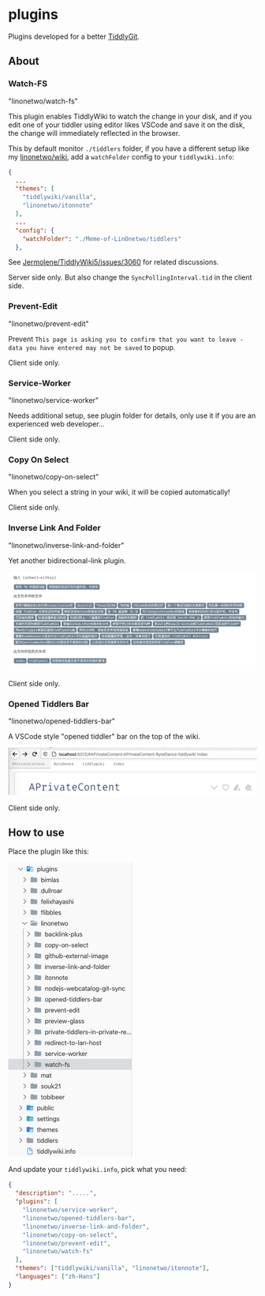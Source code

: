 # plugins

Plugins developed for a better [TiddlyGit](https://github.com/tiddly-gittly/TiddlyGit-Desktop).

## About

### Watch-FS

"linonetwo/watch-fs"

This plugin enables TiddlyWiki to watch the change in your disk, and if you edit one of your tiddler using editor likes VSCode and save it on the disk, the change will immediately reflected in the browser.

This by default monitor `./tiddlers` folder, if you have a different setup like my [linonetwo/wiki](https://github.com/linonetwo/wiki), add a `watchFolder` config to your `tiddlywiki.info`:

```json
{
  ...
  "themes": [
    "tiddlywiki/vanilla",
    "linonetwo/itonnote"
  ],
  ...
  "config": {
    "watchFolder": "./Meme-of-LinOnetwo/tiddlers"
  },
```

See [Jermolene/TiddlyWiki5/issues/3060](https://github.com/Jermolene/TiddlyWiki5/issues/3060) for related discussions.

Server side only. But also change the `SyncPollingInterval.tid` in the client side.

### Prevent-Edit

"linonetwo/prevent-edit"

Prevent `This page is asking you to confirm that you want to leave - data you have entered may not be saved` to popup.

Client side only.

### Service-Worker

"linonetwo/service-worker"

Needs additional setup, see plugin folder for details, only use it if you are an experienced web developer...

Client side only.

### Copy On Select

"linonetwo/copy-on-select"

When you select a string in your wiki, it will be copied automatically!

Client side only.

### Inverse Link And Folder

"linonetwo/inverse-link-and-folder"

Yet another bidirectional-link plugin.

![Inverse Link And Folder Screenshot](./docs/img/inverse-link-and-folder.png)

Client side only.

### Opened Tiddlers Bar

"linonetwo/opened-tiddlers-bar"

A VSCode style "opened tiddler" bar on the top of the wiki.

![Opened Tiddlers Bar Screenshot](./docs/img/opened-tiddlers-bar.png)

Client side only.

## How to use

Place the plugin like this:

![Folder Structure](./docs/img/folder-structure.png)

And update your `tiddlywiki.info`, pick what you need:

```json
{
  "description": ".....",
  "plugins": [
    "linonetwo/service-worker",
    "linonetwo/opened-tiddlers-bar",
    "linonetwo/inverse-link-and-folder",
    "linonetwo/copy-on-select",
    "linonetwo/prevent-edit",
    "linonetwo/watch-fs"
  ],
  "themes": ["tiddlywiki/vanilla", "linonetwo/itonnote"],
  "languages": ["zh-Hans"]
}
```
